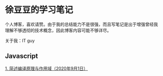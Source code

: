 # 徐豆豆的学习笔记

个人博客，喜欢请赞。由于我的总结能力不是很强，而且写笔记是出于增强曾经我理解不够透彻的技术概念，因此博客内容可能不够详尽。

关于我：IT guy


## Javascript
[1. 简述编译原理与作用域（2020年9月1日）](https://github.com/TastySummer/blog/issues/1)

